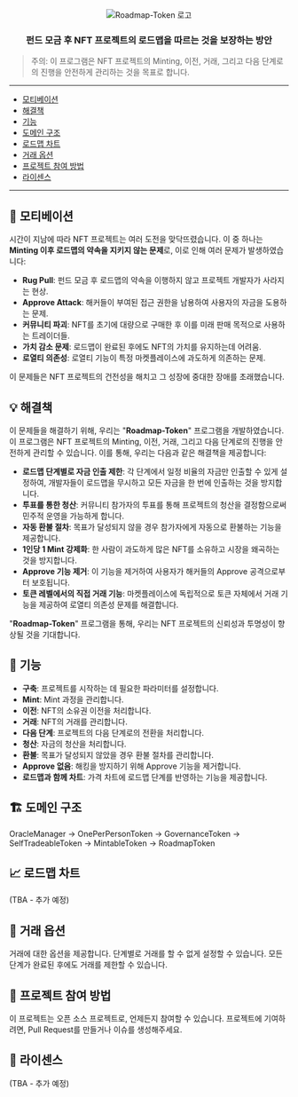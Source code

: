 <div align="center">
    <img src="https://i.imgur.com/RO8xrtI.png" alt="Roadmap-Token 로고">
    <h3>펀드 모금 후 NFT 프로젝트의 로드맵을 따르는 것을 보장하는 방안</h3>
</div>

> 주의: 이 프로그램은 NFT 프로젝트의 Minting, 이전, 거래, 그리고 다음 단계로의 진행을 안전하게 관리하는 것을 목표로 합니다.

---

- [모티베이션](#-모티베이션)
- [해결책](#-해결책)
- [기능](#-기능)
- [도메인 구조](#-도메인-구조)
- [로드맵 차트](#-로드맵-차트)
- [거래 옵션](#-거래-옵션)
- [프로젝트 참여 방법](#-프로젝트-참여-방법)
- [라이센스](#-라이센스)

---

## 🎯 모티베이션

시간이 지남에 따라 NFT 프로젝트는 여러 도전을 맞닥뜨렸습니다. 이 중 하나는 **Minting 이후 로드맵의 약속을 지키지 않는 문제**로, 이로 인해 여러 문제가 발생하였습니다:

- **Rug Pull**: 펀드 모금 후 로드맵의 약속을 이행하지 않고 프로젝트 개발자가 사라지는 현상.
- **Approve Attack**: 해커들이 부여된 접근 권한을 남용하여 사용자의 자금을 도용하는 문제.
- **커뮤니티 파괴**: NFT를 초기에 대량으로 구매한 후 이를 미래 판매 목적으로 사용하는 트레이더들.
- **가치 감소 문제**: 로드맵이 완료된 후에도 NFT의 가치를 유지하는데 어려움.
- **로열티 의존성**: 로열티 기능이 특정 마켓플레이스에 과도하게 의존하는 문제.

이 문제들은 NFT 프로젝트의 건전성을 해치고 그 성장에 중대한 장애를 초래했습니다.

## 💡 해결책

이 문제들을 해결하기 위해, 우리는 "**Roadmap-Token**" 프로그램을 개발하였습니다. 이 프로그램은 NFT 프로젝트의 Minting, 이전, 거래, 그리고 다음 단계로의 진행을 안전하게 관리할 수 있습니다. 이를 통해, 우리는 다음과 같은 해결책을 제공합니다:

- **로드맵 단계별로 자금 인출 제한**: 각 단계에서 일정 비율의 자금만 인출할 수 있게 설정하여, 개발자들이 로드맵을 무시하고 모든 자금을 한 번에 인출하는 것을 방지합니다.
- **투표를 통한 청산**: 커뮤니티 참가자의 투표를 통해 프로젝트의 청산을 결정함으로써 민주적 운영을 가능하게 합니다.
- **자동 환불 절차**: 목표가 달성되지 않을 경우 참가자에게 자동으로 환불하는 기능을 제공합니다.
- **1인당 1 Mint 강제화**: 한 사람이 과도하게 많은 NFT를 소유하고 시장을 왜곡하는 것을 방지합니다.
- **Approve 기능 제거**: 이 기능을 제거하여 사용자가 해커들의 Approve 공격으로부터 보호됩니다.
- **토큰 레벨에서의 직접 거래 기능**: 마켓플레이스에 독립적으로 토큰 자체에서 거래 기능을 제공하여 로열티 의존성 문제를 해결합니다.

"**Roadmap-Token**" 프로그램을 통해, 우리는 NFT 프로젝트의 신뢰성과 투명성이 향상될 것을 기대합니다.

## 🔧 기능
- **구축**: 프로젝트를 시작하는 데 필요한 파라미터를 설정합니다.
- **Mint**: Mint 과정을 관리합니다.
- **이전**: NFT의 소유권 이전을 처리합니다.
- **거래**: NFT의 거래를 관리합니다.
- **다음 단계**: 프로젝트의 다음 단계로의 전환을 처리합니다.
- **청산**: 자금의 청산을 처리합니다.
- **환불**: 목표가 달성되지 않았을 경우 환불 절차를 관리합니다.
- **Approve 없음**: 해킹을 방지하기 위해 Approve 기능을 제거합니다.
- **로드맵과 함께 차트**: 가격 차트에 로드맵 단계를 반영하는 기능을 제공합니다.

## 🏗️ 도메인 구조
OracleManager -> OnePerPersonToken -> GovernanceToken -> SelfTradeableToken -> MintableToken -> RoadmapToken

## 📈 로드맵 차트
(TBA - 추가 예정)

## 📝 거래 옵션
거래에 대한 옵션을 제공합니다. 단계별로 거래를 할 수 없게 설정할 수 있습니다. 모든 단계가 완료된 후에도 거래를 제한할 수 있습니다.

## 🤝 프로젝트 참여 방법
이 프로젝트는 오픈 소스 프로젝트로, 언제든지 참여할 수 있습니다. 프로젝트에 기여하려면, Pull Request를 만들거나 이슈를 생성해주세요.

## 📄 라이센스
(TBA - 추가 예정)
